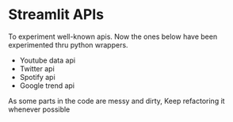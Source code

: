 # Streamlit APIs
To experiment well-known apis. Now the ones below have been experimented thru python wrappers.
  - Youtube data api
  - Twitter api
  - Spotify api
  - Google trend api

As some parts in the code are messy and dirty, Keep refactoring it whenever possible
